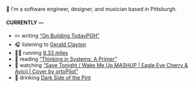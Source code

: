 👋 I'm a software engineer, designer, and musician based in Pittsburgh.

#### CURRENTLY —

* ✏️ writing [“On Building TodayPGH”](https://amoscato.com/journal/on-building-todaypgh/)
* 🎧 listening to [Gerald Clayton](https://www.last.fm/music/Gerald+Clayton/_/All+The+Things+You+Are)
* 🏃‍♂️ running [8.33 miles](https://www.strava.com/activities/5019406874)
* 📘 reading [“Thinking in Systems: A Primer”](https://www.goodreads.com/book/show/18891716-thinking-in-systems)
* 🍿 watching [“Save Tonight &#x2F; Wake Me Up MASHUP | Eagle Eye Cherry &amp; Avicii | Cover by ortoPilot”](https://youtu.be/n-8VWGxN6yI)
* 🍺 drinking [Dark Side of the Pint](https://untappd.com/user/namoscato/checkin/1008162697)
